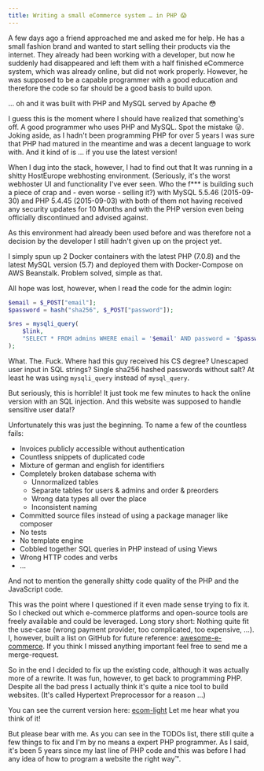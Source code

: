 ```yaml
---
title: Writing a small eCommerce system … in PHP 😱
---
```


A few days ago a friend approached me and asked me for help.
He has a small fashion brand and wanted to start selling
their products via the internet.
They already had been working with a developer, but now
he suddenly had disappeared and left them with a half finished
eCommerce system, which was already online, but did not work properly.
However, he was supposed to be a capable programmer with
a good education and therefore the code so far should be
a good basis to build upon.

… oh and it was built with PHP and MySQL served by Apache 😳

I guess this is the moment where I should have realized
that something's off.
A good programmer who uses PHP and MySQL.
Spot the mistake 😜.
Joking aside, as I hadn't been programming PHP for over 5 years
I was sure that PHP had matured in the meantime and was a
decent language to work with.
And it kind of is … if you use the latest version!

When I dug into the stack, however, I had to find out
that It was running in a shitty HostEurope webhosting
environment.
(Seriously, it's the worst webhoster UI and functionality I've ever seen.
Who the f*** is building such a piece of crap and - even worse - selling it?)
with MySQL 5.5.46 (2015-09-30) and PHP 5.4.45 (2015-09-03)
with both of them not having received any security updates
for 10 Months and with the PHP version even being officially discontinued
and advised against.

As this environment had already been used before and was therefore
not a decision by the developer I still hadn't given up on the project yet.

I simply spun up 2 Docker containers with the latest PHP (7.0.8)
and the latest MySQL version (5.7) and deployed them with Docker-Compose
on AWS Beanstalk.
Problem solved, simple as that.

All hope was lost, however, when I read the code for the admin login:

```php
$email = $_POST["email"];
$password = hash("sha256", $_POST["password"]);

$res = mysqli_query(
    $link,
    "SELECT * FROM admins WHERE email = '$email' AND password = '$password'"
);
```

What. The. Fuck.
Where had this guy received his CS degree?
Unescaped user input in SQL strings?
Single sha256 hashed passwords without salt?
At least he was using `mysqli_query` instead of `mysql_query`.

But seriously, this is horrible!
It just took me few minutes to hack the online version with an SQL injection.
And this website was supposed to handle sensitive user data!?

Unfortunately this was just the beginning.
To name a few of the countless fails:

- Invoices publicly accessible without authentication
- Countless snippets of duplicated code
- Mixture of german and english for identifiers
- Completely broken database schema with
    - Unnormalized tables
    - Separate tables for users & admins and order & preorders
    - Wrong data types all over the place
    - Inconsistent naming
- Committed source files instead of using a package manager like composer
- No tests
- No template engine
- Cobbled together SQL queries in PHP instead of using Views
- Wrong HTTP codes and verbs
- …

And not to mention the generally shitty code quality
of the PHP and the JavaScript code.

This was the point where I questioned if it even made sense trying to fix it.
So I checked out which e-commerce platforms and open-source tools
are freely available and could be leveraged.
Long story short: Nothing quite fit the use-case
(wrong payment provider, too complicated, too expensive, …).
I, however, built a list on GitHub for future reference: [awesome-e-commerce].
If you think I missed anything important feel free to send me a merge-request.

So in the end I decided to fix up the existing code,
although it was actually more of a rewrite.
It was fun, however, to get back to programming PHP.
Despite all the bad press I actually think it's
quite a nice tool to build websites.
(It's called Hypertext Preprocessor for a reason …)

You can see the current version here: [ecom-light]
Let me hear what you think of it!

But please bear with me.
As you can see in the TODOs list, there still quite a few things to fix
and I'm by no means a expert PHP programmer.
As I said, it's been 5 years since my last line of PHP code and
this was before I had any idea of how to program a website the right way™.

[awesome-e-commerce]: https://github.com/adius/awesome-e-commerce
[ecom-light]: https://github.com/adius/ecom-light

